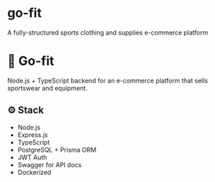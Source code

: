 # go-fit
A fully-structured sports clothing and supplies e-commerce platform
# 🛒 Go-fit

Node.js + TypeScript backend for an e-commerce platform that sells sportswear and equipment.

## ⚙️ Stack
- Node.js
- Express.js
- TypeScript
- PostgreSQL + Prisma ORM
- JWT Auth
- Swagger for API docs
- Dockerized
